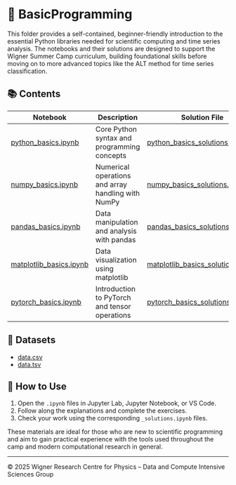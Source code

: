 # 🐍 BasicProgramming

This folder provides a self-contained, beginner-friendly introduction to the essential Python libraries needed for scientific computing and time series analysis. The notebooks and their solutions are designed to support the Wigner Summer Camp curriculum, building foundational skills before moving on to more advanced topics like the ALT method for time series classification.

## 📚 Contents

| Notebook                                | Description                                           | Solution File                                      |
|----------------------------------------|-------------------------------------------------------|----------------------------------------------------|
| [python_basics.ipynb](python_basics.ipynb)             | Core Python syntax and programming concepts           | [python_basics_solutions.ipynb](python_basics_solutions.ipynb)             |
| [numpy_basics.ipynb](numpy_basics.ipynb)               | Numerical operations and array handling with NumPy    | [numpy_basics_solutions.ipynb](numpy_basics_solutions.ipynb)               |
| [pandas_basics.ipynb](pandas_basics.ipynb)             | Data manipulation and analysis with pandas            | [pandas_basics_solutions.ipynb](pandas_basics_solutions.ipynb)             |
| [matplotlib_basics.ipynb](matplotlib_basics.ipynb)     | Data visualization using matplotlib                   | [matplotlib_basics_solutions.ipynb](matplotlib_basics_solutions.ipynb)     |
| [pytorch_basics.ipynb](pytorch_basics.ipynb)           | Introduction to PyTorch and tensor operations         | [pytorch_basics_solutions.ipynb](pytorch_basics_solutions.ipynb)           |

## 📂 Datasets

- [data.csv](data.csv)
- [data.tsv](data.tsv)

## 🚀 How to Use

1. Open the `.ipynb` files in Jupyter Lab, Jupyter Notebook, or VS Code.
2. Follow along the explanations and complete the exercises.
3. Check your work using the corresponding `_solutions.ipynb` files.

These materials are ideal for those who are new to scientific programming and aim to gain practical experience with the tools used throughout the camp and modern computational research in general.

---

© 2025 Wigner Research Centre for Physics – Data and Compute Intensive Sciences Group
